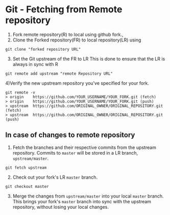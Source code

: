 # Git - Fetching from Remote repository

1) Fork  remote repository(R) to local using github fork.,
2) Clone the Forked repository(FR) to local repository(LR) using

```
git clone "forked repository URL"
```
3) Set the Git upstream of the FR to LR This is done to ensure that the LR is always in sync with R

```
git remote add upstream "remote Repository URL"
```

4)Verify the new upstream repository you've specified for your fork.

```
git remote -v
> origin    https://github.com/YOUR_USERNAME/YOUR_FORK.git (fetch)
> origin    https://github.com/YOUR_USERNAME/YOUR_FORK.git (push)
> upstream  https://github.com/ORIGINAL_OWNER/ORIGINAL_REPOSITORY.git (fetch)
> upstream  https://github.com/ORIGINAL_OWNER/ORIGINAL_REPOSITORY.git (push)
```
## In case of changes to remote repository
1) Fetch the branches and their respective commits from the upstream repository. Commits to `master` will be stored in a LR branch, `upstream/master`.
```
git fetch upstream
```
2) Check out your fork's LR `master` branch.
```shell
git checkout master
```
3) Merge the changes from `upstream/master` into your local `master` branch. This brings your fork's `master` branch into sync with the upstream repository, without losing your local changes.



<!--stackedit_data:
eyJoaXN0b3J5IjpbNTk5MTE1NTQ5LDQyMTg4NTldfQ==
-->